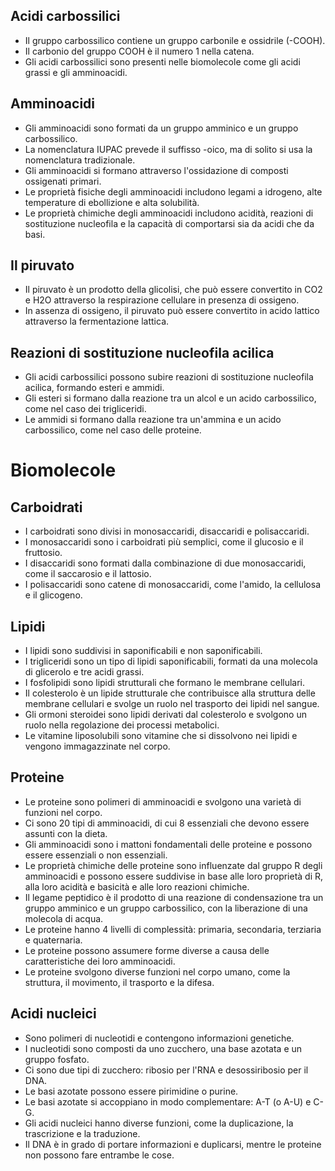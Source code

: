 ## Acidi carbossilici
- Il gruppo carbossilico contiene un gruppo carbonile e ossidrile (-COOH).
- Il carbonio del gruppo COOH è il numero 1 nella catena.
- Gli acidi carbossilici sono presenti nelle biomolecole come gli acidi grassi e gli amminoacidi.
## Amminoacidi
- Gli amminoacidi sono formati da un gruppo amminico e un gruppo carbossilico.
- La nomenclatura IUPAC prevede il suffisso -oico, ma di solito si usa la nomenclatura tradizionale.
- Gli amminoacidi si formano attraverso l'ossidazione di composti ossigenati primari.
- Le proprietà fisiche degli amminoacidi includono legami a idrogeno, alte temperature di ebollizione e alta solubilità.
- Le proprietà chimiche degli amminoacidi includono acidità, reazioni di sostituzione nucleofila e la capacità di comportarsi sia da acidi che da basi.
## Il piruvato
- Il piruvato è un prodotto della glicolisi, che può essere convertito in CO2 e H2O attraverso la respirazione cellulare in presenza di ossigeno.
- In assenza di ossigeno, il piruvato può essere convertito in acido lattico attraverso la fermentazione lattica.
## Reazioni di sostituzione nucleofila acilica
- Gli acidi carbossilici possono subire reazioni di sostituzione nucleofila acilica, formando esteri e ammidi.
- Gli esteri si formano dalla reazione tra un alcol e un acido carbossilico, come nel caso dei trigliceridi.
- Le ammidi si formano dalla reazione tra un'ammina e un acido carbossilico, come nel caso delle proteine.

# Biomolecole
## Carboidrati
- I carboidrati sono divisi in monosaccaridi, disaccaridi e polisaccaridi.
- I monosaccaridi sono i carboidrati più semplici, come il glucosio e il fruttosio.
- I disaccaridi sono formati dalla combinazione di due monosaccaridi, come il saccarosio e il lattosio.
- I polisaccaridi sono catene di monosaccaridi, come l'amido, la cellulosa e il glicogeno.
## Lipidi
- I lipidi sono suddivisi in saponificabili e non saponificabili.
- I trigliceridi sono un tipo di lipidi saponificabili, formati da una molecola di glicerolo e tre acidi grassi.
- I fosfolipidi sono lipidi strutturali che formano le membrane cellulari.
- Il colesterolo è un lipide strutturale che contribuisce alla struttura delle membrane cellulari e svolge un ruolo nel trasporto dei lipidi nel sangue.
- Gli ormoni steroidei sono lipidi derivati dal colesterolo e svolgono un ruolo nella regolazione dei processi metabolici.
- Le vitamine liposolubili sono vitamine che si dissolvono nei lipidi e vengono immagazzinate nel corpo.
## Proteine
- Le proteine sono polimeri di amminoacidi e svolgono una varietà di funzioni nel corpo.
- Ci sono 20 tipi di amminoacidi, di cui 8 essenziali che devono essere assunti con la dieta.
- Gli amminoacidi sono i mattoni fondamentali delle proteine e possono essere essenziali o non essenziali.
- Le proprietà chimiche delle proteine sono influenzate dal gruppo R degli amminoacidi e possono essere suddivise in base alle loro proprietà di R, alla loro acidità e basicità e alle loro reazioni chimiche.
- Il legame peptidico è il prodotto di una reazione di condensazione tra un gruppo amminico e un gruppo carbossilico, con la liberazione di una molecola di acqua.
- Le proteine hanno 4 livelli di complessità: primaria, secondaria, terziaria e quaternaria.
- Le proteine possono assumere forme diverse a causa delle caratteristiche dei loro amminoacidi.
- Le proteine svolgono diverse funzioni nel corpo umano, come la struttura, il movimento, il trasporto e la difesa.
## Acidi nucleici
- Sono polimeri di nucleotidi e contengono informazioni genetiche.
- I nucleotidi sono composti da uno zucchero, una base azotata e un gruppo fosfato.
- Ci sono due tipi di zucchero: ribosio per l'RNA e desossiribosio per il DNA.
- Le basi azotate possono essere pirimidine o purine.
- Le basi azotate si accoppiano in modo complementare: A-T (o A-U) e C-G.
- Gli acidi nucleici hanno diverse funzioni, come la duplicazione, la trascrizione e la traduzione.
- Il DNA è in grado di portare informazioni e duplicarsi, mentre le proteine non possono fare entrambe le cose.